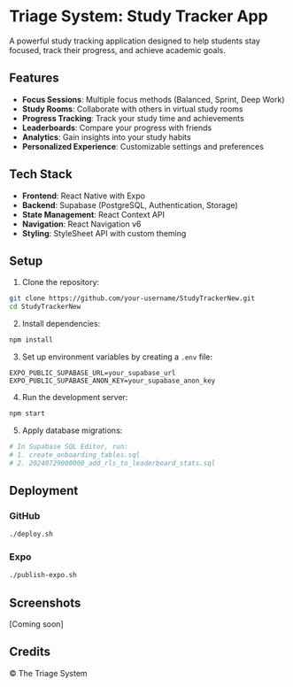 # Triage System: Study Tracker App

A powerful study tracking application designed to help students stay focused, track their progress, and achieve academic goals.

## Features

- **Focus Sessions**: Multiple focus methods (Balanced, Sprint, Deep Work)
- **Study Rooms**: Collaborate with others in virtual study rooms
- **Progress Tracking**: Track your study time and achievements
- **Leaderboards**: Compare your progress with friends
- **Analytics**: Gain insights into your study habits
- **Personalized Experience**: Customizable settings and preferences

## Tech Stack

- **Frontend**: React Native with Expo
- **Backend**: Supabase (PostgreSQL, Authentication, Storage)
- **State Management**: React Context API
- **Navigation**: React Navigation v6
- **Styling**: StyleSheet API with custom theming

## Setup

1. Clone the repository:
```bash
git clone https://github.com/your-username/StudyTrackerNew.git
cd StudyTrackerNew
```

2. Install dependencies:
```bash
npm install
```

3. Set up environment variables by creating a `.env` file:
```
EXPO_PUBLIC_SUPABASE_URL=your_supabase_url
EXPO_PUBLIC_SUPABASE_ANON_KEY=your_supabase_anon_key
```

4. Run the development server:
```bash
npm start
```

5. Apply database migrations:
```bash
# In Supabase SQL Editor, run:
# 1. create_onboarding_tables.sql
# 2. 20240729000000_add_rls_to_leaderboard_stats.sql
```

## Deployment

### GitHub

```bash
./deploy.sh
```

### Expo

```bash
./publish-expo.sh
```

## Screenshots

[Coming soon]

## Credits

© The Triage System
